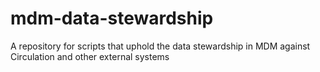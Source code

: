 # mdm-data-stewardship
A repository for scripts that uphold the data stewardship in MDM against Circulation and other external systems
